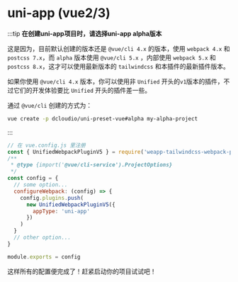 # uni-app (vue2/3)

:::tip
**在创建uni-app项目时，请选择uni-app alpha版本**  

这是因为，目前默认创建的版本还是 `@vue/cli 4.x` 的版本，使用 `webpack 4.x` 和 `postcss 7.x`，而 `alpha` 版本使用 `@vue/cli 5.x` ，内部使用 `webpack 5.x` 和 `postcss 8.x`，这才可以使用最新版本的 `tailwindcss` 和本插件的最新插件版本。

如果你使用 `@vue/cli 4.x` 版本，你可以使用非 `Unified` 开头的`v1`版本的插件，不过它们的开发体验要比 `Unified` 开头的插件差一些。

通过 `@vue/cli` 创建的方式为：
```sh
vue create -p dcloudio/uni-preset-vue#alpha my-alpha-project
```
:::


```js
// 在 vue.config.js 里注册
const { UnifiedWebpackPluginV5 } = require('weapp-tailwindcss-webpack-plugin/webpack')
/**
 * @type {import('@vue/cli-service').ProjectOptions}
 */
const config = {
  // some option...
  configureWebpack: (config) => {
    config.plugins.push(
      new UnifiedWebpackPluginV5({
        appType: 'uni-app'
      })
    )
  }
  // other option...
}

module.exports = config
```

这样所有的配置便完成了！赶紧启动你的项目试试吧！
